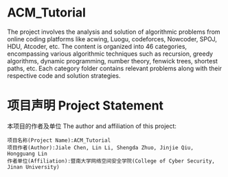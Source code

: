 # ACM_Tutorial

The project involves the analysis and solution of algorithmic problems from online coding platforms like acwing, Luogu, codeforces, Nowcoder, SPOJ, HDU, Atcoder, etc. The content is organized into 46 categories, encompassing various algorithmic techniques such as recursion, greedy algorithms, dynamic programming, number theory, fenwick trees, shortest paths, etc. Each category folder contains relevant problems along with their respective code and solution strategies.
# 项目声明 Project Statement

本项目的作者及单位
The author and affiliation of this project:
```
项目名称(Project Name):ACM_Tutorial
项目作者(Author):Jiale Chen, Lin Li, Shengda Zhuo, Jinjie Qiu, Hongguang Lin
作者单位(Affiliation):暨南大学网络空间安全学院(College of Cyber Security, Jinan University)
```
